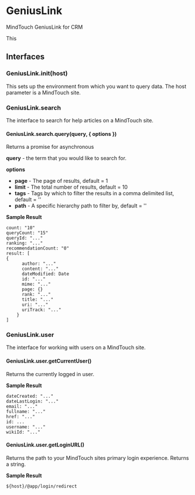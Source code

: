 # GeniusLink
MindTouch GeniusLink for CRM

This 

## Interfaces

### GeniusLink.init(host)
This sets up the environment from which you want to query data.  The host parameter is a MindTouch site.

### GeniusLink.search
The interface to search for help articles on a MindTouch site.

#### GeniusLink.search.query(query, { options })
Returns a promise for asynchronous 

**query** - the term that you would like to search for.

**options**
* **page** - The page of results, default = 1
* **limit** - The total number of results, default = 10
* **tags** - Tags by which to filter the results in a comma delimited list, default = ''
* **path** - A specific hierarchy path to filter by, default = ''

**Sample Result**
```
count: "10"
queryCount: "15"
queryId: "..."
ranking: "..."
recommendationCount: "0"
result: [
{
      author: "..."
      content: "..."
      dateModified: Date
      id: "..."
      mime: "..."
      page: {}
      rank: "..."
      title: "..."
      uri: "..."
      uriTrack: "..."
    }
]
```

### GeniusLink.user
The interface for working with users on a MindTouch site.

#### GeniusLink.user.getCurrentUser()
Returns the currently logged in user. 

**Sample Result**

```
dateCreated: "..."
dateLastLogin: "..."
email: "..."
fullname: "..."
href: "..."
id: ...
username: "..."
wikiId: "..."
```

#### GeniusLink.user.getLoginURL()

Returns the path to your MindTouch sites primary login experience.  Returns a string.

**Sample Result**

```
${host}/@app/login/redirect
```